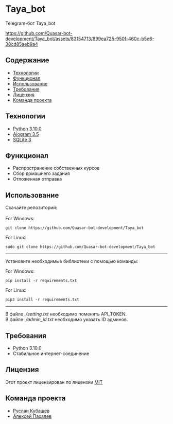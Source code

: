 # Taya_bot
Telegram-бот Taya_bot

https://github.com/Quasar-bot-development/Taya_bot/assets/83154713/899ea725-950f-460c-b5e6-38cd85aeb9a4

## Содержание
- [Технологии](#технологии)
- [Функционал](#функционал)
- [Использование](#использование)
- [Требования](#требования)
- [Лицензия](#лицензия)
- [Команда проекта](#команда-проекта)
## Технологии
- [Python 3.10.0](https://www.python.org/downloads/release/python-3100/)
- [Aiogram 3.5](https://docs.aiogram.dev/en/dev-3.x/)
- [SQLite 3](https://docs.python.org/3/library/sqlite3.html)
## Функционал
- Распространение собственных курсов
- Сбор домашнего задания
- Отложенная отправка
## Использование
Скачайте репозиторий:
<br>
<br>
For Windows:
```
git clone https://github.com/Quasar-bot-development/Taya_bot
```
For Linux:
```
sudo git clone https://github.com/Quasar-bot-development/Taya_bot
```
<hr>
Установите необходимые библиотеки с помощью команды:
<br>

For Windows:

```
pip install -r requirements.txt
```
For Linux:
```
pip3 install -r requirements.txt
```
<hr>
В файле  <i>./setting.txt </i> необходимо поменять API_TOKEN.
<br>
В файле  <i>./admin_id.txt </i> необходимо указать ID админов.
<br>

## Требования
- Python 3.10.0
- Стабильное интернет-соединение

## Лицензия
Этот проект лицензирован по лицензии <a href="https://opensource.org/license/MIT">MIT</a>
## Команда проекта
- [Руслан Кубашев](https://github.com/l01ack)
- [Алексей Пахалев](https://github.com/Whynot46)

